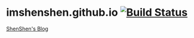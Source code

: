 # imshenshen.github.io [![Build Status](https://travis-ci.org/imshenshen/imshenshen.github.io.svg?branch=hexo)](https://travis-ci.org/imshenshen/imshenshen.github.io)
[ShenShen's Blog](http://blog.imshenshen.com/)

